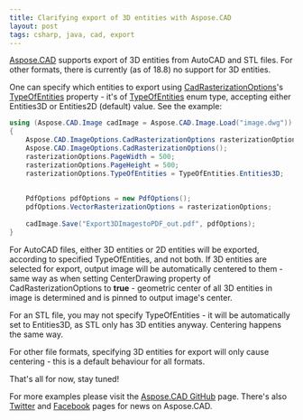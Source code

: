 ```yaml
---
title: Clarifying export of 3D entities with Aspose.CAD
layout: post
tags: csharp, java, cad, export
---
```


<a href="https://products.aspose.com/cad">Aspose.CAD</a> supports export of 3D entities from AutoCAD and STL files. For other formats, there is currently (as of 18.8) no support for 3D entities. 

One can specify which entities to export using <a href="https://apireference.aspose.com/net/cad/aspose.cad.imageoptions/cadrasterizationoptions">CadRasterizationOptions</a>'s <a href="https://apireference.aspose.com/net/cad/aspose.cad.imageoptions/cadrasterizationoptions/properties/typeofentities">TypeOfEntities</a> property - it's 
of <a href="https://apireference.aspose.com/net/cad/aspose.cad.imageoptions/typeofentities/">TypeOfEntities</a> enum type, accepting either Entities3D or Entities2D (default) value. See the example:
```csharp
using (Aspose.CAD.Image cadImage = Aspose.CAD.Image.Load("image.dwg"))
{
    Aspose.CAD.ImageOptions.CadRasterizationOptions rasterizationOptions = new
	Aspose.CAD.ImageOptions.CadRasterizationOptions();
    rasterizationOptions.PageWidth = 500;
    rasterizationOptions.PageHeight = 500;
    rasterizationOptions.TypeOfEntities = TypeOfEntities.Entities3D;
    
    
    PdfOptions pdfOptions = new PdfOptions();
    pdfOptions.VectorRasterizationOptions = rasterizationOptions;
   
    cadImage.Save("Export3DImagestoPDF_out.pdf", pdfOptions);
}
```

For AutoCAD files, either 3D entities or 2D entities will be exported, according to specified TypeOfEntities, and not both. If 3D entities are selected for export, output image will be automatically centered to them - same way as when setting CenterDrawing property of CadRasterizationOptions to <b>true</b> - geometric center of all 3D entities in image is determined and is pinned to output image's center.

For an STL file, you may not specify TypeOfEntities - it will be automatically set to Entities3D, as STL only has 3D entities anyway. Centering happens the same way.

For other file formats, specifying 3D entities for export will only cause centering - this is a default behaviour for all formats.

That's all for now, stay tuned!

For more examples please visit the <a href="https://github.com/aspose-cad">Aspose.CAD GitHub</a> page. There's also <a href="https://twitter.com/Asposecad">Twitter</a> and <a href="https://www.facebook.com/AsposeCAD">Facebook</a> pages for news on Aspose.CAD.
